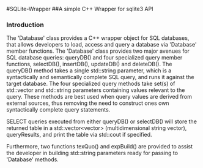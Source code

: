 #SQLite-Wrapper
##A simple C++ Wrapper for sqlite3 API
### Introduction
The 'Database' class provides a C++ wrapper object for SQL databases, that allows developers
to load, access and query a database via 'Database' member functions.
The 'Database' class provides two major avenues for SQL database queries: queryDB() and
four specialized query member functions, selectDB(), insertDB(), updateDB() and deleteDB().
The queryDB() method takes a single std::string parameter, which is a syntactically and
semantically complete SQL query, and runs it against the target database.
The four specialized query methods take set(s) of std::vector<string> and std::string
parameters containing values relevant to the query. These methods are best used when query
values are derived from	external sources, thus removing the need to construct ones own
syntactically complete query statements. 

SELECT queries executed from either queryDB() or selectDB() will store the returned table
in a std::vector<vector<string>> (multidimensional string vector), queryResults, and print
the table via std::cout if specified.

Furthermore, two functions texQuo() and expBuild() are provided to assist the 
developer in building std::string parameters ready for passing to 'Database' methods.





	
